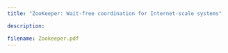 ```yaml
---
title: "ZooKeeper: Wait-free coordination for Internet-scale systems"

description:

filename: Zookeeper.pdf
---
```

